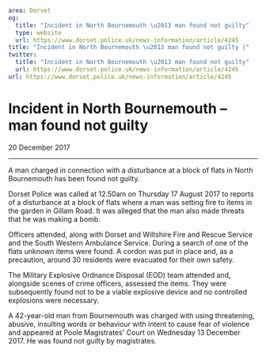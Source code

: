 ```yaml
area: Dorset
og:
  title: "Incident in North Bournemouth \u2013 man found not guilty"
  type: website
  url: https://www.dorset.police.uk/news-information/article/4245
title: "Incident in North Bournemouth \u2013 man found not guilty |"
twitter:
  title: "Incident in North Bournemouth \u2013 man found not guilty"
  url: https://www.dorset.police.uk/news-information/article/4245
url: https://www.dorset.police.uk/news-information/article/4245
```

# Incident in North Bournemouth – man found not guilty

20 December 2017

* * *

A man charged in connection with a disturbance at a block of flats in North Bournemouth has been found not guilty.

Dorset Police was called at 12.50am on Thursday 17 August 2017 to reports of a disturbance at a block of flats where a man was setting fire to items in the garden in Gillam Road. It was alleged that the man also made threats that he was making a bomb.

Officers attended, along with Dorset and Wiltshire Fire and Rescue Service and the South Western Ambulance Service. During a search of one of the flats unknown items were found. A cordon was put in place and, as a precaution, around 30 residents were evacuated for their own safety.

The Military Explosive Ordnance Disposal (EOD) team attended and, alongside scenes of crime officers, assessed the items. They were subsequently found not to be a viable explosive device and no controlled explosions were necessary.

A 42-year-old man from Bournemouth was charged with using threatening, abusive, insulting words or behaviour with intent to cause fear of violence and appeared at Poole Magistrates' Court on Wednesday 13 December 2017. He was found not guilty by magistrates.
